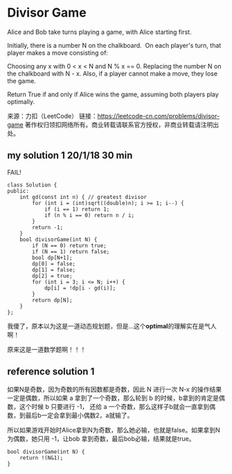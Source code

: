 # Divisor Game

Alice and Bob take turns playing a game, with Alice starting first.

Initially, there is a number N on the chalkboard.  On each player's turn, that player makes a move consisting of:

Choosing any x with 0 < x < N and N % x == 0.
Replacing the number N on the chalkboard with N - x.
Also, if a player cannot make a move, they lose the game.

Return True if and only if Alice wins the game, assuming both players play optimally.

来源：力扣（LeetCode）
链接：https://leetcode-cn.com/problems/divisor-game
著作权归领扣网络所有。商业转载请联系官方授权，非商业转载请注明出处。

## my solution 1    20/1/18     30 min

FAIL!

```
class Solution {
public:
    int gd(const int n) { // greatest divisor
        for (int i = (int)sqrt((double)n); i >= 1; i--) {
            if (i == 1) return 1;
            if (n % i == 0) return n / i;
        }
        return -1;
    }
    bool divisorGame(int N) {
        if (N == 0) return true;
        if (N == 1) return false;
        bool dp[N+1];
        dp[0] = false;
        dp[1] = false;
        dp[2] = true;
        for (int i = 3; i <= N; i++) {
            dp[i] = !dp[i - gd(i)];
        }
        return dp[N];
    }
};
```

我傻了，原本以为这是一道动态规划题，但是...这个**optimal**的理解实在是气人啊！

原来这是一道数学题啊！！！

## reference solution 1

如果N是奇数，因为奇数的所有因数都是奇数，因此 N 进行一次 N-x 的操作结果一定是偶数，所以如果 a 拿到了一个奇数，那么轮到 b 的时候，b拿到的肯定是偶数，这个时候 b 只要进行 -1， 还给 a 一个奇数，那么这样子b就会一直拿到偶数，到最后b一定会拿到最小偶数2，a就输了。

所以如果游戏开始时Alice拿到N为奇数，那么她必输，也就是false。如果拿到N为偶数，她只用 -1，让bob 拿到奇数，最后bob必输，结果就是true。

```
bool divisorGame(int N) {
    return !(N&1);
}
```
